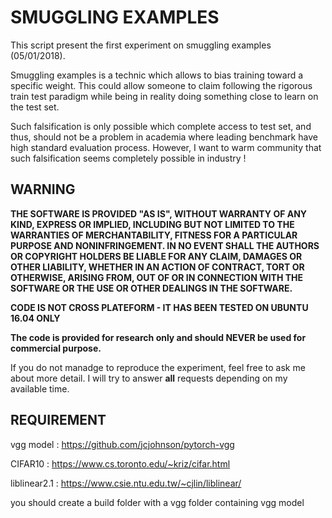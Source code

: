 # SMUGGLING EXAMPLES

This script present the first experiment on smuggling examples (05/01/2018).

Smuggling examples is a technic which allows to bias training toward a specific weight.
This could allow someone to claim following the rigorous train test paradigm while being in reality doing something close to learn on the test set.

Such falsification is only possible which complete access to test set, and thus, should not be a problem in academia where leading benchmark have high standard evaluation process.
However, I want to warm community that such falsification seems completely possible in industry !

## WARNING

**THE SOFTWARE IS PROVIDED "AS IS", WITHOUT WARRANTY OF ANY KIND, EXPRESS OR IMPLIED, INCLUDING BUT NOT LIMITED TO THE WARRANTIES OF MERCHANTABILITY, FITNESS FOR A PARTICULAR PURPOSE AND NONINFRINGEMENT. IN NO EVENT SHALL THE AUTHORS OR COPYRIGHT HOLDERS BE LIABLE FOR ANY CLAIM, DAMAGES OR OTHER LIABILITY, WHETHER IN AN ACTION OF CONTRACT, TORT OR OTHERWISE, ARISING FROM, OUT OF OR IN CONNECTION WITH THE SOFTWARE OR THE USE OR OTHER DEALINGS IN THE SOFTWARE.**

**CODE IS NOT CROSS PLATEFORM - IT HAS BEEN TESTED ON UBUNTU 16.04 ONLY**

**The code is provided for research only and should NEVER be used for commercial purpose.**

If you do not manadge to reproduce the experiment, feel free to ask me about more detail.
I will try to answer **all** requests depending on my available time.

## REQUIREMENT

vgg model : https://github.com/jcjohnson/pytorch-vgg

CIFAR10 : https://www.cs.toronto.edu/~kriz/cifar.html

liblinear2.1 : https://www.csie.ntu.edu.tw/~cjlin/liblinear/

you should create a build folder with a vgg folder containing vgg model




